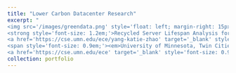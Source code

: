 ```yaml
---
title: "Lower Carbon Datacenter Research"
excerpt: "
<img src='/images/greendata.png' style='float: left; margin-right: 15px; width: 400px; height: auto;' />
<strong style='font-size: 1.2em;'>Recycled Server Lifespan Analysis for Reducing Embodied Carbon</strong><br/>
<a href='https://cse.umn.edu/ece/yang-katie-zhao' target='_blank' style='text-decoration: none;'>Yang (Katie) Zhao</a>, WenKai Guan, <strong><u>Charlotte Chen</u></strong>, Senecy Zhang<br/>
<span style='font-size: 0.9em;'><em>University of Minnesota, Twin Cities</em>, Summer 2024</span>
<a href='https://cse.umn.edu/ece' target='_blank' style='font-size: 0.9em;'>[paper]</a><br/><br/><br/><br/>"
collection: portfolio
---
```

